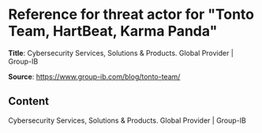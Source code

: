 # Reference for threat actor for "Tonto Team, HartBeat, Karma Panda"

**Title**: Cybersecurity Services, Solutions & Products. Global Provider | Group-IB

**Source**: https://www.group-ib.com/blog/tonto-team/

## Content






Cybersecurity Services, Solutions & Products. Global Provider | Group-IB
























